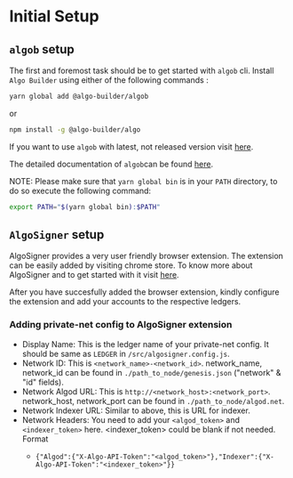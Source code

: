 # Initial Setup

## `algob` setup

The first and foremost task should be to get started with `algob` cli. Install `Algo Builder` using either of the following commands :

```bash 
yarn global add @algo-builder/algob
``` 
or
```bash
npm install -g @algo-builder/algo
``` 
If you want to use `algob` with latest, not released version visit [here](https://github.com/scale-it/algo-builder#installation).

The detailed documentation of `algob`can be found [here](https://github.com/scale-it/algo-builder#readme).

NOTE: Please make sure that `yarn global bin` is in your `PATH` directory, to do so execute the following command:

```bash
export PATH="$(yarn global bin):$PATH"
```

## `AlgoSigner` setup

AlgoSigner provides a very user friendly browser extension. The extension can be easily added by visiting chrome store. To know more about AlgoSigner and to get started with it visit [here](https://github.com/PureStake/algosigner#readme).

After you have succesfully added the browser extension, kindly configure the extension and add your accounts to the respective ledgers.

### Adding private-net config to AlgoSigner extension

- Display Name: This is the ledger name of your private-net config. It should be same as `LEDGER` in `/src/algosigner.config.js`.
- Network ID: This is `<network_name>-<network_id>`. network_name, network_id can be found in `./path_to_node/genesis.json` ("network" & "id" fields).
- Network Algod URL: This is `http://<network_host>:<network_port>`. network_host, network_port can be found in `./path_to_node/algod.net`.
- Network Indexer URL: Similar to above, this is URL for indexer.
- Network Headers: You need to add your `<algod_token>` and `<indexer_token>` here. <indexer_token> could be blank if not needed. Format
  - ```
    {"Algod":{"X-Algo-API-Token":"<algod_token>"},"Indexer":{"X-Algo-API-Token":"<indexer_token>"}}
    ```